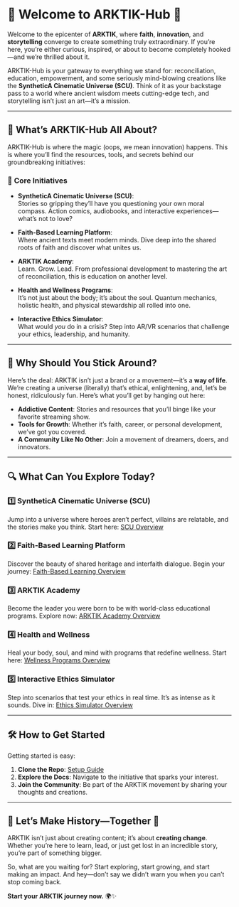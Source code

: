 # 🌌 Welcome to ARKTIK-Hub 🌌

Welcome to the epicenter of **ARKTIK**, where **faith**, **innovation**, and **storytelling** converge to create something truly extraordinary. If you’re here, you’re either curious, inspired, or about to become completely hooked—and we’re thrilled about it.

ARKTIK-Hub is your gateway to everything we stand for: reconciliation, education, empowerment, and some seriously mind-blowing creations like the **SyntheticA Cinematic Universe (SCU)**. Think of it as your backstage pass to a world where ancient wisdom meets cutting-edge tech, and storytelling isn’t just an art—it’s a mission.

---

## 🧭 **What’s ARKTIK-Hub All About?**

ARKTIK-Hub is where the magic (oops, we mean innovation) happens. This is where you’ll find the resources, tools, and secrets behind our groundbreaking initiatives:

### 🚀 **Core Initiatives**
- **SyntheticA Cinematic Universe (SCU)**:  
  Stories so gripping they’ll have you questioning your own moral compass. Action comics, audiobooks, and interactive experiences—what’s not to love?  

- **Faith-Based Learning Platform**:  
  Where ancient texts meet modern minds. Dive deep into the shared roots of faith and discover what unites us.  

- **ARKTIK Academy**:  
  Learn. Grow. Lead. From professional development to mastering the art of reconciliation, this is education on another level.  

- **Health and Wellness Programs**:  
  It’s not just about the body; it’s about the soul. Quantum mechanics, holistic health, and physical stewardship all rolled into one.  

- **Interactive Ethics Simulator**:  
  What would *you* do in a crisis? Step into AR/VR scenarios that challenge your ethics, leadership, and humanity.

---

## 🌟 **Why Should You Stick Around?**

Here’s the deal: ARKTIK isn’t just a brand or a movement—it’s a **way of life**. We’re creating a universe (literally) that’s ethical, enlightening, and, let’s be honest, ridiculously fun. Here’s what you’ll get by hanging out here:

- **Addictive Content**: Stories and resources that you’ll binge like your favorite streaming show.  
- **Tools for Growth**: Whether it’s faith, career, or personal development, we’ve got you covered.  
- **A Community Like No Other**: Join a movement of dreamers, doers, and innovators.  

---

## 🔍 **What Can You Explore Today?**

### 1️⃣ **SyntheticA Cinematic Universe (SCU)**  
Jump into a universe where heroes aren’t perfect, villains are relatable, and the stories make you think. Start here: [SCU Overview](initiatives/scu/overview.md)

### 2️⃣ **Faith-Based Learning Platform**  
Discover the beauty of shared heritage and interfaith dialogue. Begin your journey: [Faith-Based Learning Overview](initiatives/faith_based_learning/overview.md)

### 3️⃣ **ARKTIK Academy**  
Become the leader you were born to be with world-class educational programs. Explore now: [ARKTIK Academy Overview](initiatives/academy/overview.md)

### 4️⃣ **Health and Wellness**  
Heal your body, soul, and mind with programs that redefine wellness. Start here: [Wellness Programs Overview](initiatives/wellness/overview.md)

### 5️⃣ **Interactive Ethics Simulator**  
Step into scenarios that test your ethics in real time. It’s as intense as it sounds. Dive in: [Ethics Simulator Overview](initiatives/ethics_simulator/overview.md)

---

## 🛠️ **How to Get Started**
Getting started is easy:
1. **Clone the Repo**: [Setup Guide](getting_started/setup_guide.md)  
2. **Explore the Docs**: Navigate to the initiative that sparks your interest.  
3. **Join the Community**: Be part of the ARKTIK movement by sharing your thoughts and creations.  

---

## 🎉 **Let’s Make History—Together** 🎉

ARKTIK isn’t just about creating content; it’s about **creating change**. Whether you’re here to learn, lead, or just get lost in an incredible story, you’re part of something bigger.

So, what are you waiting for? Start exploring, start growing, and start making an impact. And hey—don’t say we didn’t warn you when you can’t stop coming back.

**Start your ARKTIK journey now.** 🌍✨  
